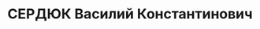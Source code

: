 ---
title: СЕРДЮК Василий Константинович
description: '1896 р., м. Полтава, українець, освіта початкова, член ВКП(б) до 1926
  р. Проживав у м. Хмельницькому, голова окружної споживспілки. Заарештований 06.09.37.
  Звинувачення: член контрреволюційної організації. Військколегією Верховного Суду
  СРСР 26.10.37 засуджений до розстрілу. Вирок виконаний. Реабілітований військколегією
  Верховного Суду СРСР 10.05.58. (П-6086, архів УСБУ).'
---
